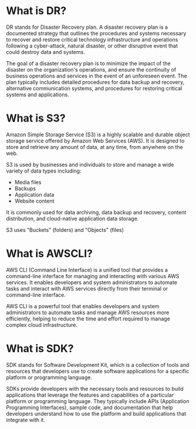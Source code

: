 # What is DR?

DR stands for Disaster Recovery plan. A disaster recovery plan is a documented strategy that outlines the procedures and systems necessary to recover and 
restore critical technology infrastructure and operations following a cyber-attack, natural disaster, or other disruptive event that could destroy data and systems.

The goal of a disaster recovery plan is to minimize the impact of the disaster on the organization's operations, and ensure the continuity of business operations 
and services in the event of an unforeseen event. The plan typically includes detailed procedures for data backup and recovery, alternative communication systems, 
and procedures for restoring critical systems and applications.

#
# What is S3?

Amazon Simple Storage Service (S3) is a highly scalable and durable object storage service offered by Amazon Web Services (AWS). It is designed to store and retrieve 
any amount of data, at any time, from anywhere on the web.

S3 is used by businesses and individuals to store and manage a wide variety of data types including:

- Media files
- Backups
- Application data
- Website content

It is commonly used for data archiving, data backup and recovery, content distribution, and cloud-native application data storage.

S3 uses "Buckets" (folders) and "Objects" (files)

#
# What is AWSCLI?
AWS CLI (Command Line Interface) is a unified tool that provides a command-line interface for managing and interacting with various AWS services. It enables 
developers and system administrators to automate tasks and interact with AWS services directly from their terminal or command-line interface.

AWS CLI is a powerful tool that enables developers and system administrators to automate tasks and manage AWS resources more efficiently, helping to reduce 
the time and effort required to manage complex cloud infrastructure.

#
# What is SDK?

SDK stands for Software Development Kit, which is a collection of tools and resources that developers use to create software applications for a specific platform or programming language.

SDKs provide developers with the necessary tools and resources to build applications that leverage the features and capabilities of a particular platform or programming language. They typically include APIs (Application Programming Interfaces), sample code, and documentation that help developers understand how to use the platform and build applications that integrate with it.
